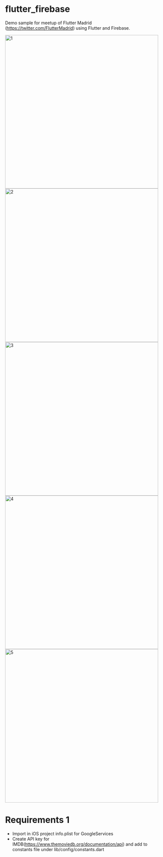 # flutter_firebase
Demo sample for meetup of Flutter Madrid (https://twitter.com/FlutterMadrid) using Flutter and Firebase.
 
<img width="497" alt="1" src="https://user-images.githubusercontent.com/11978998/74112364-659d2400-4b9c-11ea-8cea-027d15cbeda4.png">
<img width="497" alt="2" src="https://user-images.githubusercontent.com/11978998/74112366-69c94180-4b9c-11ea-9f99-30fa33ad57a0.png">
<img width="497" alt="3" src="https://user-images.githubusercontent.com/11978998/74112369-6cc43200-4b9c-11ea-982a-42b7304aacf9.png">
<img width="497" alt="4" src="https://user-images.githubusercontent.com/11978998/74112370-6d5cc880-4b9c-11ea-9904-f54b6503e15d.png">
<img width="497" alt="5" src="https://user-images.githubusercontent.com/11978998/74112372-6f268c00-4b9c-11ea-8545-c5c92d792982.png">

# Requirements 1 #
- Import in iOS project info.plist for GoogleServices
- Create API key for IMDB(https://www.themoviedb.org/documentation/api) and add to constants file under lib/config/constants.dart
